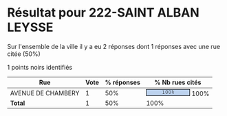 # Résultat pour 222-SAINT ALBAN LEYSSE

Sur l'ensemble de la ville il y a eu 2 réponses dont 1 réponses avec une rue citée (50%)

1 points noirs identifiés

| Rue | Vote | % réponses | % Nb rues cités|
|-----|------|------------|----------------|
| AVENUE DE CHAMBERY | 1 | 50% | <img src="../../img/bar_100.gif" />&nbsp;100%|
| **Total** | 1 | 50% | 100%|
